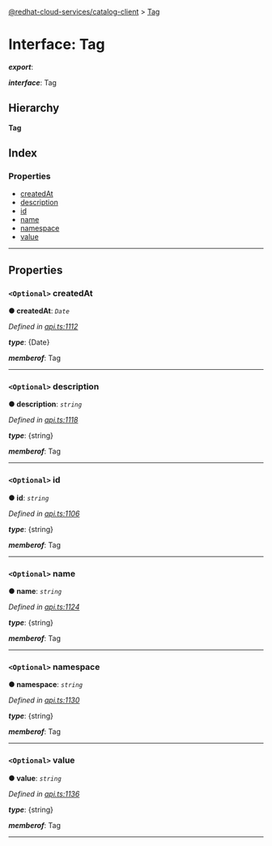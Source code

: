 [@redhat-cloud-services/catalog-client](../README.md) > [Tag](../interfaces/tag.md)

# Interface: Tag

*__export__*: 

*__interface__*: Tag

## Hierarchy

**Tag**

## Index

### Properties

* [createdAt](tag.md#createdat)
* [description](tag.md#description)
* [id](tag.md#id)
* [name](tag.md#name)
* [namespace](tag.md#namespace)
* [value](tag.md#value)

---

## Properties

<a id="createdat"></a>

### `<Optional>` createdAt

**● createdAt**: *`Date`*

*Defined in [api.ts:1112](https://github.com/RedHatInsights/javascript-clients/blob/master/packages/catalog/api.ts#L1112)*

*__type__*: {Date}

*__memberof__*: Tag

___
<a id="description"></a>

### `<Optional>` description

**● description**: *`string`*

*Defined in [api.ts:1118](https://github.com/RedHatInsights/javascript-clients/blob/master/packages/catalog/api.ts#L1118)*

*__type__*: {string}

*__memberof__*: Tag

___
<a id="id"></a>

### `<Optional>` id

**● id**: *`string`*

*Defined in [api.ts:1106](https://github.com/RedHatInsights/javascript-clients/blob/master/packages/catalog/api.ts#L1106)*

*__type__*: {string}

*__memberof__*: Tag

___
<a id="name"></a>

### `<Optional>` name

**● name**: *`string`*

*Defined in [api.ts:1124](https://github.com/RedHatInsights/javascript-clients/blob/master/packages/catalog/api.ts#L1124)*

*__type__*: {string}

*__memberof__*: Tag

___
<a id="namespace"></a>

### `<Optional>` namespace

**● namespace**: *`string`*

*Defined in [api.ts:1130](https://github.com/RedHatInsights/javascript-clients/blob/master/packages/catalog/api.ts#L1130)*

*__type__*: {string}

*__memberof__*: Tag

___
<a id="value"></a>

### `<Optional>` value

**● value**: *`string`*

*Defined in [api.ts:1136](https://github.com/RedHatInsights/javascript-clients/blob/master/packages/catalog/api.ts#L1136)*

*__type__*: {string}

*__memberof__*: Tag

___

